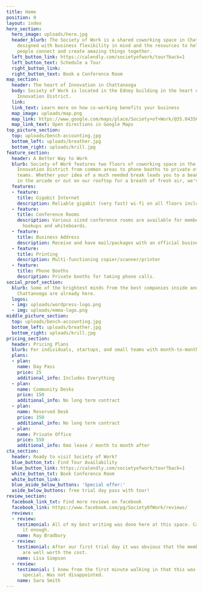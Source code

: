 ```yaml
---
title: Home
position: 0
layout: index
hero_section:
  hero_image: uploads/hero.jpg
  header_blurb: The Society of Work is a shared coworking space in Chattanooga, TN
    designed with business flexibility in mind and the resources to help like-minded
    people connect and create amazing things together.
  left_button_link: https://calendly.com/societyofwork/tour?back=1
  left_button_text: Schedule a Tour
  right_button_link: 
  right_button_text: Book a Conference Room
map_section:
  header: The heart of Innovation in Chattanooga
  body: Society of Work is located in the Edney building in the heart of Chattanooga's
    Innovation District.
  link: 
  link_text: Learn more on how co-working benefits your business
  map_image: uploads/map.png
  map_link: https://www.google.com/maps/place/Society+of+Work/@35.043563,-85.3088409,15z/data=!4m2!3m1!1s0x0:0x19103f5df6547e8d?sa=X&ved=0ahUKEwjfxIPKmILXAhXMLSYKHaqfBA4Q_BIIfTAK
  map_link_text: Open directions in Google Maps
top_picture_section:
  top: uploads/bench-accounting.jpg
  bottom_left: uploads/breather.jpg
  bottom_right: uploads/krill.jpg
feature_section:
  header: A Better Way to Work
  blurb: Society of Work features two floors of coworking space in the heart of Chattanooga's
    Innovation District from common areas to phone booths to private offices for small
    teams. Whether your idea of a much needed break leads you to a bean bag chair
    in the arcade or out on our rooftop for a breath of fresh air, we've got you covered.
  features:
  - feature: 
    title: Gigabit Internet
    description: Reliable gigabit (very fast) wi-fi on all floors including rooftop.
  - feature: 
    title: Conference Rooms
    description: Various sized conference rooms are available for members with audio/video
      hookups and whiteboards.
  - feature: 
    title: Business Address
    description: Receive and have mail/packages with an official business address.
  - feature: 
    title: Printing
    description: Multi-functioning copier/scanner/printer
  - feature: 
    title: Phone Booths
    description: Private booths for taking phone calls.
social_proof_section:
  blurb: Some of the brightest minds from the best companies inside and outside of
    Chattanooga are already here.
  logos:
  - img: uploads/wordpress-logo.png
  - img: uploads/emma-logo.png
middle_picture_section:
  top: uploads/bench-accounting.jpg
  bottom_left: uploads/breather.jpg
  bottom_right: uploads/krill.jpg
pricing_section:
  header: Pricing Plans
  blurb: For individuals, startups, and small teams with month-to-month flexibility.
  plans:
  - plan: 
    name: Day Pass
    price: 25
    additional_info: Includes Everything
  - plan: 
    name: Community Desks
    price: 150
    additional_info: No long term contract
  - plan: 
    name: Reserved Desk
    price: 350
    additional_info: No long term contract
  - plan: 
    name: Private Office
    price: 550
    additional_info: 6mo lease / month to month after
cta_section:
  header: Ready to visit Society of Work?
  blue_button_txt: Find Tour Availability
  blue_button_link: https://calendly.com/societyofwork/tour?back=1
  white_button_txt: Book Conference Room
  white_button_link: 
  blue_aside_below_buttons: 'Special offer:'
  aside_below_buttons: free trial day pass with tour!
review_section:
  facebook_link_txt: Find more reviews on facebook
  facebook_link: https://www.facebook.com/pg/SocietyOfWork/reviews/
  reviews:
  - review: 
    testimonial: All of my best writing was done here at this space. Can't recommend
      it enough.
    name: Ray Bradbury
  - review: 
    testimonial: After our first trial day it was obvious that the membership fees
      are well worth the cost.
    name: Lisa Simpson
  - review: 
    testimonial: I knew from the first minute walking in that this was going to be
      special. Was not disappointed.
    name: Sara Smith
---
```


